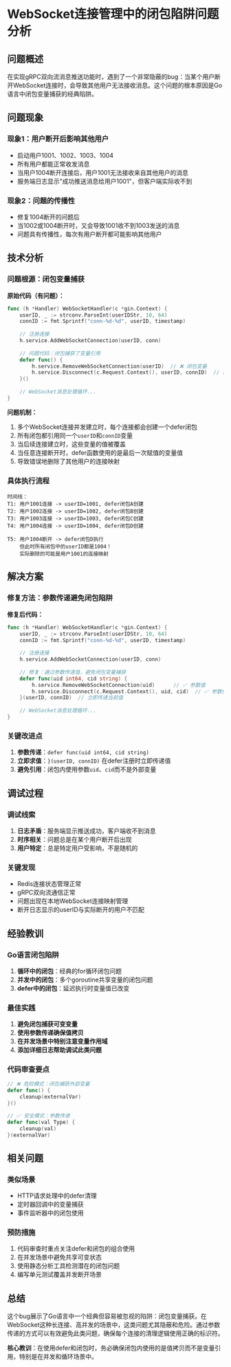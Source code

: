 # WebSocket连接管理中的闭包陷阱问题分析

## 问题概述

在实现gRPC双向流消息推送功能时，遇到了一个非常隐蔽的bug：当某个用户断开WebSocket连接时，会导致其他用户无法接收消息。这个问题的根本原因是Go语言中闭包变量捕获的经典陷阱。

## 问题现象

### 现象1：用户断开后影响其他用户
- 启动用户1001、1002、1003、1004
- 所有用户都能正常收发消息
- 当用户1004断开连接后，用户1001无法接收来自其他用户的消息
- 服务端日志显示"成功推送消息给用户1001"，但客户端实际收不到

### 现象2：问题的传播性
- 修复1004断开的问题后
- 当1002或1004断开时，又会导致1001收不到1003发送的消息
- 问题具有传播性，每次有用户断开都可能影响其他用户

## 技术分析

### 问题根源：闭包变量捕获

**原始代码（有问题）：**
```go
func (h *Handler) WebSocketHandler(c *gin.Context) {
    userID, _ := strconv.ParseInt(userIDStr, 10, 64)
    connID := fmt.Sprintf("conn-%d-%d", userID, timestamp)
    
    // 注册连接
    h.service.AddWebSocketConnection(userID, conn)
    
    // 问题代码：闭包捕获了变量引用
    defer func() {
        h.service.RemoveWebSocketConnection(userID)  // ❌ 闭包变量
        h.service.Disconnect(c.Request.Context(), userID, connID)  // ❌ 闭包变量
    }()
    
    // WebSocket消息处理循环...
}
```

**问题机制：**
1. 多个WebSocket连接并发建立时，每个连接都会创建一个defer闭包
2. 所有闭包都引用同一个`userID`和`connID`变量
3. 当后续连接建立时，这些变量的值被覆盖
4. 当任意连接断开时，defer函数使用的是最后一次赋值的变量值
5. 导致错误地删除了其他用户的连接映射

### 具体执行流程

```
时间线：
T1: 用户1001连接 -> userID=1001, defer闭包A创建
T2: 用户1002连接 -> userID=1002, defer闭包B创建  
T3: 用户1003连接 -> userID=1003, defer闭包C创建
T4: 用户1004连接 -> userID=1004, defer闭包D创建

T5: 用户1004断开 -> defer闭包D执行
    但此时所有闭包中的userID都是1004！
    实际删除的可能是用户1001的连接映射
```

## 解决方案

### 修复方法：参数传递避免闭包陷阱

**修复后代码：**
```go
func (h *Handler) WebSocketHandler(c *gin.Context) {
    userID, _ := strconv.ParseInt(userIDStr, 10, 64)
    connID := fmt.Sprintf("conn-%d-%d", userID, timestamp)
    
    // 注册连接
    h.service.AddWebSocketConnection(userID, conn)
    
    // 修复：通过参数传递值，避免闭包变量捕获
    defer func(uid int64, cid string) {
        h.service.RemoveWebSocketConnection(uid)      // ✅ 参数值
        h.service.Disconnect(c.Request.Context(), uid, cid)  // ✅ 参数值
    }(userID, connID)  // 立即传递当前值
    
    // WebSocket消息处理循环...
}
```

### 关键改进点

1. **参数传递**：`defer func(uid int64, cid string)`
2. **立即求值**：`}(userID, connID)` 在defer注册时立即传递值
3. **避免引用**：闭包内使用参数`uid`、`cid`而不是外部变量

## 调试过程

### 调试线索
1. **日志矛盾**：服务端显示推送成功，客户端收不到消息
2. **时序相关**：问题总是在某个用户断开后出现
3. **用户特定**：总是特定用户受影响，不是随机的

### 关键发现
- Redis连接状态管理正常
- gRPC双向流通信正常  
- 问题出现在本地WebSocket连接映射管理
- 断开日志显示的userID与实际断开的用户不匹配

## 经验教训

### Go语言闭包陷阱
1. **循环中的闭包**：经典的for循环闭包问题
2. **并发中的闭包**：多个goroutine共享变量的闭包问题
3. **defer中的闭包**：延迟执行时变量值已改变

### 最佳实践
1. **避免闭包捕获可变变量**
2. **使用参数传递确保值拷贝**
3. **在并发场景中特别注意变量作用域**
4. **添加详细日志帮助调试此类问题**

### 代码审查要点
```go
// ❌ 危险模式：闭包捕获外部变量
defer func() {
    cleanup(externalVar)
}()

// ✅ 安全模式：参数传递
defer func(val Type) {
    cleanup(val)
}(externalVar)
```

## 相关问题

### 类似场景
- HTTP请求处理中的defer清理
- 定时器回调中的变量捕获
- 事件监听器中的闭包使用

### 预防措施
1. 代码审查时重点关注defer和闭包的组合使用
2. 在并发场景中避免共享可变状态
3. 使用静态分析工具检测潜在的闭包问题
4. 编写单元测试覆盖并发断开场景

## 总结

这个bug展示了Go语言中一个经典但容易被忽视的陷阱：闭包变量捕获。在WebSocket这种长连接、高并发的场景中，这类问题尤其隐蔽和危险。通过参数传递的方式可以有效避免此类问题，确保每个连接的清理逻辑使用正确的标识符。

**核心教训**：在使用defer和闭包时，务必确保闭包内使用的是值拷贝而不是变量引用，特别是在并发和循环场景中。
